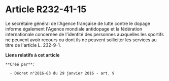 # Article R232-41-15

Le secrétaire général de l'Agence française de lutte contre le dopage informe également l'Agence mondiale antidopage et la
fédération internationale concernée de l'identité des personnes auxquelles les sportifs ne peuvent avoir recours ou dont ils
ne peuvent solliciter les services au titre de l'article L. 232-9-1.

**Liens relatifs à cet article**

	**Créé par**:

	  - Décret n°2016-83 du 29 janvier 2016 - art. 9
